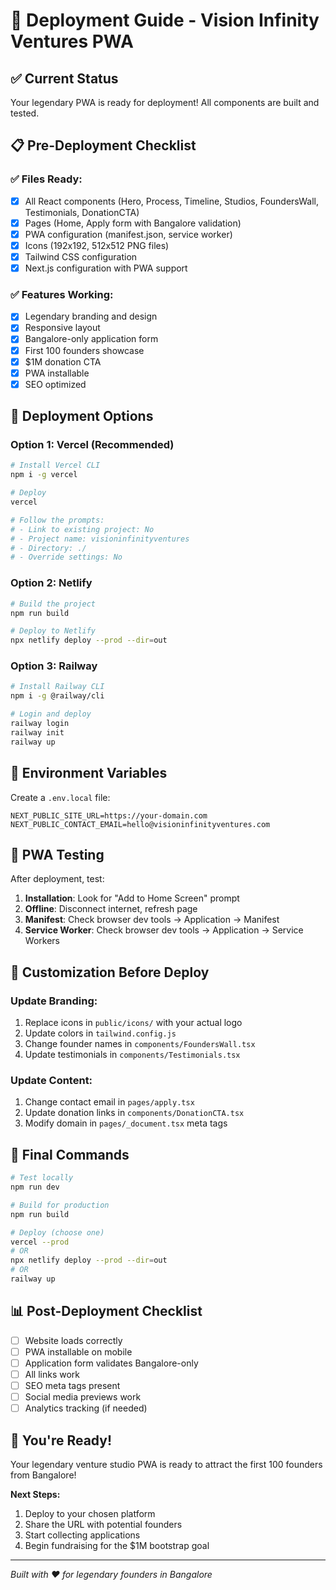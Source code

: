 # 🚀 Deployment Guide - Vision Infinity Ventures PWA

## ✅ **Current Status**
Your legendary PWA is ready for deployment! All components are built and tested.

## 📋 **Pre-Deployment Checklist**

### ✅ **Files Ready:**
- [x] All React components (Hero, Process, Timeline, Studios, FoundersWall, Testimonials, DonationCTA)
- [x] Pages (Home, Apply form with Bangalore validation)
- [x] PWA configuration (manifest.json, service worker)
- [x] Icons (192x192, 512x512 PNG files)
- [x] Tailwind CSS configuration
- [x] Next.js configuration with PWA support

### ✅ **Features Working:**
- [x] Legendary branding and design
- [x] Responsive layout
- [x] Bangalore-only application form
- [x] First 100 founders showcase
- [x] $1M donation CTA
- [x] PWA installable
- [x] SEO optimized

## 🎯 **Deployment Options**

### **Option 1: Vercel (Recommended)**
```bash
# Install Vercel CLI
npm i -g vercel

# Deploy
vercel

# Follow the prompts:
# - Link to existing project: No
# - Project name: visioninfinityventures
# - Directory: ./
# - Override settings: No
```

### **Option 2: Netlify**
```bash
# Build the project
npm run build

# Deploy to Netlify
npx netlify deploy --prod --dir=out
```

### **Option 3: Railway**
```bash
# Install Railway CLI
npm i -g @railway/cli

# Login and deploy
railway login
railway init
railway up
```

## 🔧 **Environment Variables**
Create a `.env.local` file:
```env
NEXT_PUBLIC_SITE_URL=https://your-domain.com
NEXT_PUBLIC_CONTACT_EMAIL=hello@visioninfinityventures.com
```

## 📱 **PWA Testing**
After deployment, test:
1. **Installation**: Look for "Add to Home Screen" prompt
2. **Offline**: Disconnect internet, refresh page
3. **Manifest**: Check browser dev tools → Application → Manifest
4. **Service Worker**: Check browser dev tools → Application → Service Workers

## 🎨 **Customization Before Deploy**

### **Update Branding:**
1. Replace icons in `public/icons/` with your actual logo
2. Update colors in `tailwind.config.js`
3. Change founder names in `components/FoundersWall.tsx`
4. Update testimonials in `components/Testimonials.tsx`

### **Update Content:**
1. Change contact email in `pages/apply.tsx`
2. Update donation links in `components/DonationCTA.tsx`
3. Modify domain in `pages/_document.tsx` meta tags

## 🚀 **Final Commands**
```bash
# Test locally
npm run dev

# Build for production
npm run build

# Deploy (choose one)
vercel --prod
# OR
npx netlify deploy --prod --dir=out
# OR
railway up
```

## 📊 **Post-Deployment Checklist**
- [ ] Website loads correctly
- [ ] PWA installable on mobile
- [ ] Application form validates Bangalore-only
- [ ] All links work
- [ ] SEO meta tags present
- [ ] Social media previews work
- [ ] Analytics tracking (if needed)

## 🎉 **You're Ready!**
Your legendary venture studio PWA is ready to attract the first 100 founders from Bangalore!

**Next Steps:**
1. Deploy to your chosen platform
2. Share the URL with potential founders
3. Start collecting applications
4. Begin fundraising for the $1M bootstrap goal

---

*Built with ❤️ for legendary founders in Bangalore* 